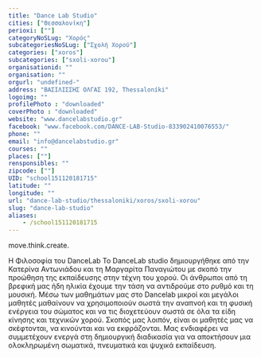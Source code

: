 ```yaml
---
title: "Dance Lab Studio"
cities: ["Θεσσαλονίκη"]
perioxi: [""]
categoryNoSLug: "Χορός"
subcategoriesNoSLug: ["Σχολή Χορού"]
categories: ["xoros"]
subcategories: ["sxoli-xorou"]
organisationid: ""
organisation: ""
orgurl: "undefined-"
address: "ΒΑΣΙΛΙΣΣΗΣ ΟΛΓΑΣ 192, Thessaloníki"
logoimg: ""
profilePhoto : "downloaded"
coverPhoto : "downloaded"
website: "www.dancelabstudio.gr"
facebook: "www.facebook.com/DANCE-LAB-Studio-833902410076553/"
phone: ""
email: "info@dancelabstudio.gr"
courses: ""
places: [""]
rensponsibles: ""
zipcode: [""]
UID: "school151120181715"
latitude: ""
longitude: ""
url: "dance-lab-studio/thessaloniki/xoros/sxoli-xorou"
slug: "dance-lab-studio"
aliases:
    - /school151120181715
---
```



move.think.create.

Η Φιλοσοφία του DanceLab Το DanceLab studio δημιουργήθηκε από την Κατερίνα Αντωνιάδου και τη Μαργαρίτα Παναγιώτου με σκοπό την προώθηση της εκπαίδευσης στην τέχνη του χορού. Οι άνθρωποι από τη βρεφική μας ήδη ηλικία έχουμε την τάση να αντιδρούμε στο ρυθμό και τη μουσική. Μέσω των μαθημάτων μας στο Dancelab μικροί και μεγάλοι μαθητές μαθαίνουν να χρησιμοποιούν σωστά την αναπνοή και τη φυσική ενέργεια του σώματος και να τις διοχετεύουν σωστά σε όλα τα είδη κίνησης και τεχνικών χορού. Σκοπός μας λοιπόν, είναι οι μαθητές μας να σκέφτονται, να κινούνται και να εκφράζονται. Μας ενδιαφέρει να συμμετέχουν ενεργά στη δημιουργική διαδικασία για να αποκτήσουν μια ολοκληρωμένη σωματικά, πνευματικά και ψυχικά εκπαίδευση.